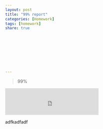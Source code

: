 ```yaml
---
layout: post
title: "99% report"
categories: [Homework]
tags: [homework]
share: true









---
```



> 99%

<iframe frameborder="no" border="0" marginwidth="0" marginheight="0" width=300 height=86 src="http://music.163.com/outchain/player?type=2&id=25706282&auto=0&height=66"></iframe>



adfkadfadf
